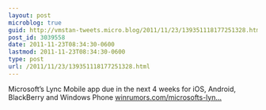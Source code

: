 ```yaml
---
layout: post
microblog: true
guid: http://vmstan-tweets.micro.blog/2011/11/23/139351118177251328.html
post_id: 3039558
date: 2011-11-23T08:34:30-0600
lastmod: 2011-11-23T08:34:30-0600
type: post
url: /2011/11/23/139351118177251328.html
---
```

Microsoft’s Lync Mobile app due in the next 4 weeks for iOS, Android, BlackBerry and Windows Phone <a href="http://www.winrumors.com/microsofts-lync-mobile-app-due-in-the-next-4-weeks-for-ios-android-blackberry-and-windows-phone/">winrumors.com/microsofts-lyn…</a>
